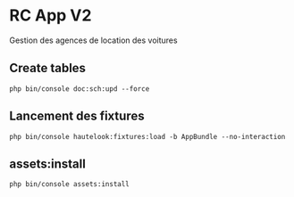 RC App V2
========

Gestion des agences de location des voitures

## Create tables
```
php bin/console doc:sch:upd --force
```

## Lancement des fixtures
```
php bin/console hautelook:fixtures:load -b AppBundle --no-interaction
```

## assets:install
```
php bin/console assets:install
```
